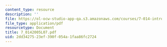 ```yaml
---
content_type: resource
description: ''
file: https://ol-ocw-studio-app-qa.s3.amazonaws.com/courses/7-014-introductory-biology-spring-2005/2dd3427523ef390f054a1faa86fc2724_7_0142005L07.pdf
file_type: application/pdf
resourcetype: Document
title: 7_0142005L07.pdf
uid: 2dd34275-23ef-390f-054a-1faa86fc2724
---
```

